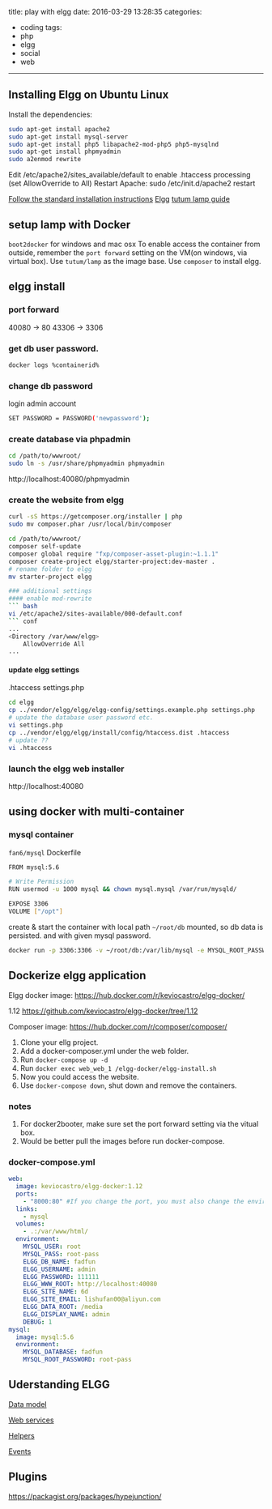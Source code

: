 title: play with elgg
date: 2016-03-29 13:28:35
categories:
- coding
tags:
- php
- elgg
- social
- web
---

## Installing Elgg on Ubuntu Linux
Install the dependencies:
``` bash
sudo apt-get install apache2
sudo apt-get install mysql-server
sudo apt-get install php5 libapache2-mod-php5 php5-mysqlnd
sudo apt-get install phpmyadmin
sudo a2enmod rewrite
```
Edit /etc/apache2/sites_available/default to enable .htaccess processing (set AllowOverride to All)
Restart Apache: sudo /etc/init.d/apache2 restart

[Follow the standard installation instructions](http://learn.elgg.org/en/1.x/intro/install/ubuntu.html)
[Elgg](http://learn.elgg.org/en/1.x/intro/install.html)
[tutum lamp guide](https://hub.docker.com/r/tutum/lamp/)

## setup lamp with Docker
`boot2docker` for windows and mac osx
To enable access the container from outside, remember the `port forward` setting on the VM(on windows, via virtual box).
Use `tutum/lamp` as the image base.
Use `composer` to install elgg.

## elgg install
### port forward
40080 -> 80
43306 -> 3306
### get db user password.
``` bash
docker logs %containerid%
```
### change db password
login admin account
``` bash
SET PASSWORD = PASSWORD('newpassword');
```
### create database via phpadmin
``` bash
cd /path/to/wwwroot/
sudo ln -s /usr/share/phpmyadmin phpmyadmin
```
http://localhost:40080/phpmyadmin

### create the website from elgg
``` bash
curl -sS https://getcomposer.org/installer | php
sudo mv composer.phar /usr/local/bin/composer
```

``` bash
cd /path/to/wwwroot/
composer self-update
composer global require "fxp/composer-asset-plugin:~1.1.1"
composer create-project elgg/starter-project:dev-master .
# rename folder to elgg
mv starter-project elgg 

### additional settings
#### enable mod-rewrite
``` bash
vi /etc/apache2/sites-available/000-default.conf
``` conf
...
<Directory /var/www/elgg>
    AllowOverride All
...
```
#### update elgg settings
.htaccess
settings.php
``` bash
cd elgg
cp ../vendor/elgg/elgg/elgg-config/settings.example.php settings.php 
# update the database user password etc.
vi settings.php 
cp ../vendor/elgg/elgg/install/config/htaccess.dist .htaccess 
# update ??
vi .htaccess
```

### launch the elgg web installer
http://localhost:40080

## using docker with multi-container
### mysql container
`fan6/mysql`
Dockerfile
``` bash
FROM mysql:5.6

# Write Permission
RUN usermod -u 1000 mysql && chown mysql.mysql /var/run/mysqld/

EXPOSE 3306
VOLUME ["/opt"]
```
create & start the container with local path `~/root/db` mounted, so db data is persisted.
and with given mysql password.
``` bash
docker run -p 3306:3306 -v ~/root/db:/var/lib/mysql -e MYSQL_ROOT_PASSWORD=123456 -it fan6/mysql
```

## Dockerize elgg application

Elgg docker image: https://hub.docker.com/r/keviocastro/elgg-docker/

 1.12 https://github.com/keviocastro/elgg-docker/tree/1.12
                   
Composer    image: https://hub.docker.com/r/composer/composer/

1. Clone your ellg project.
2. Add a docker-composer.yml under the web folder.
3. Run `docker-compose up -d`
4. Run `docker exec web_web_1 /elgg-docker/elgg-install.sh`
5. Now you could access the website.
6. Use `docker-compose down`, shut down and remove the containers.

### notes
1. For docker2booter, make sure set the port forward setting via the vitual box.
2. Would be better pull the images before run docker-compose.

### docker-compose.yml
``` yml
web:
  image: keviocastro/elgg-docker:1.12
  ports:
    - "8000:80" #If you change the port, you must also change the environment variable ELGG_WWW_ROOT
  links:
    - mysql
  volumes:
    - .:/var/www/html/
  environment:
    MYSQL_USER: root
    MYSQL_PASS: root-pass
    ELGG_DB_NAME: fadfun
    ELGG_USERNAME: admin
    ELGG_PASSWORD: 111111
    ELGG_WWW_ROOT: http://localhost:40080
    ELGG_SITE_NAME: 6d
    ELGG_SITE_EMAIL: lishufan00@aliyun.com
    ELGG_DATA_ROOT: /media
    ELGG_DISPLAY_NAME: admin
    DEBUG: 1
mysql:
  image: mysql:5.6
  environment:
    MYSQL_DATABASE: fadfun
    MYSQL_ROOT_PASSWORD: root-pass
```
  


## Uderstanding ELGG
[Data model](http://learn.elgg.org/en/2.0/design/database.html)

[Web services](http://learn.elgg.org/en/2.0/guides/web-services.html)

[Helpers](http://learn.elgg.org/en/1.12/guides/helpers.html)

[Events](http://learn.elgg.org/en/1.12/guides/events-list.html)

## Plugins
https://packagist.org/packages/hypejunction/

